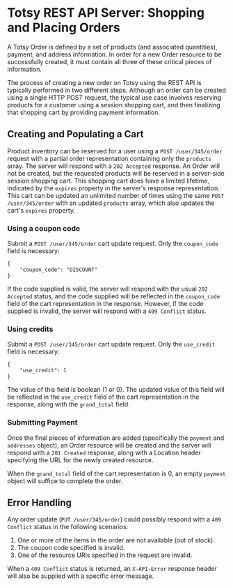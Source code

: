 # Totsy REST API Server: Shopping and Placing Orders #

A Totsy Order is defined by a set of products (and associated quantities), payment, and address information. In order for a new Order resource to be successfully created, it must contain all three of these critical pieces of information.

The process of creating a new order on Totsy using the REST API is typically performed in two different steps. Although an order can be created using a single HTTP POST request, the typical use case involves reserving products for a customer using a session shopping cart, and then finalizing that shopping cart by providing payment information.


## Creating and Populating a Cart ##

Product inventory can be reserved for a user using a `POST /user/345/order` request with a partial order representation containing only the `products` array. The server will respond with a `202 Accepted` response. An Order will not be created, but the requested products will be reserved in a server-side session shopping cart. This shopping cart does have a limited lifetime, indicated by the `expires` property in the server's response representation. This cart can be updated an unlimited number of times using the same `POST /user/345/order` with an updated `products` array, which also updates the cart's `expires` property.

### Using a coupon code ###

Submit a `POST /user/345/order` cart update request. Only the `coupon_code` field is necessary:

    {
        "coupon_code": "DISCOUNT"
    }

If the code supplied is valid, the server will respond with the usual `202 Accepted` status, and the code supplied will be reflected in the `coupon_code` field of the cart representation in the response.
However, if the code supplied is invalid, the server will respond with a `409 Conflict` status.

### Using credits ###

Submit a `POST /user/345/order` cart update request. Only the `use_credit` field is necessary:

    {
        "use_credit": 1
    }

The value of this field is boolean (1 or 0). The updated value of this field will be reflected in the `use_credit` field of the cart representation in the response, along with the `grand_total` field.

### Submitting Payment ###

Once the final pieces of information are added (specifically the `payment` and `addresses` object), an Order resource will be created and the server will respond with a `201 Created` response, along with a Location header specifying the URL for the newly created resource.

When the `grand_total` field of the cart representation is 0, an empty `payment` object will suffice to complete the order.


## Error Handling ##

Any order update (`PUT /user/345/order`) could possibly respond with a `409 Conflict` status in the following scenarios:
1. One or more of the items in the order are not available (out of stock).
2. The coupon code specified is invalid.
3. One of the resource URIs specified in the request are invalid.

When a `409 Conflict` status is returned, an `X-API-Error` response header will also be supplied with a specific error message.
